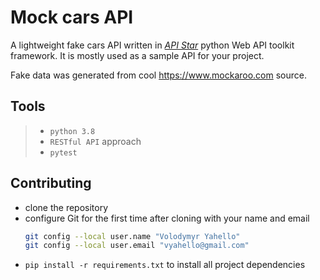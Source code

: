 # Mock cars API
A lightweight fake cars API written in [_API Star_](https://docs.apistar.com/) python Web API toolkit framework. 
It is mostly used as a sample API for your project.

Fake data was generated from cool https://www.mockaroo.com source.

## Tools
> - `python 3.8`
> - `RESTful API` approach
> - `pytest`

## Contributing
- clone the repository
- configure Git for the first time after cloning with your name and email
  ```bash
  git config --local user.name "Volodymyr Yahello"
  git config --local user.email "vyahello@gmail.com"
  ```
- `pip install -r requirements.txt` to install all project dependencies

